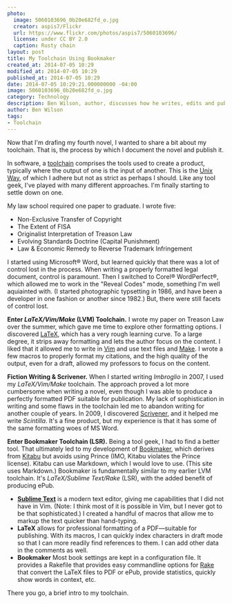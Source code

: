```yaml
---
photo:
  image: 5060103696_0b20e682fd_o.jpg
  creator: aspis7/Flickr
  url: https://www.flickr.com/photos/aspis7/5060103696/
  license: under CC BY 2.0
  caption: Rusty chain
layout: post
title: My Toolchain Using Bookmaker
created_at: 2014-07-05 10:29
modified_at: 2014-07-05 10:29
published_at: 2014-07-05 10:29
date: 2014-07-05 10:29:21.000000000 -04:00
image: 5060103696_0b20e682fd_o.jpg
category: Technology
description: Ben Wilson, author, discusses how he writes, edits and publishes a novel.
author: Ben Wilson
tags:
- Toolchain
---
```


Now that I'm drafing my fourth novel, I wanted to share a bit about my toolchain. That is, the process by which I document the novel and publish it.

<!-- more -->
In software, a [toolchain](http://en.wikipedia.org/wiki/Toolchain) comprises the tools used to create a product, typically where the output of one is the input of another. This is the [Unix Way](http://en.wikipedia.org/wiki/Unix_philosophy), of which I adhere but not as strict as perhaps I should. Like any tool geek, I've played with many different approaches. I'm finally starting to settle down on one.

My law school required one paper to graduate. I wrote five:

* Non-Exclusive Transfer of Copyright
* The Extent of FISA
* Originalist Interpretation of Treason Law
* Evolving Standards Doctrine (Capital Punishment)
* Law & Economic Remedy to Reverse Trademark Infringement

I started using Microsoft® Word, but learned quickly that there was a lot of control lost in the process. When writing a properly formatted legal document, control is paramount. Then I switched to Corel® WordPerfect®, which allowed me to work in the "Reveal Codes" mode, something I'm well aquiainted with. (I started photographic typsetting in 1986, and have been a developer in one fashion or another since 1982.) But, there were still facets of control lost.

<a name='LVM'></a>
**Enter *LaTeX/Vim/Make* (LVM) Toolchain.** I wrote my paper on Treason Law over the summer, which gave me time to explore other formatting options. I discovered [LaTeX](http://en.wikipedia.org/wiki/LaTeX), which has a very rough learning curve. To a large degree, it strips away formatting and lets the author focus on the content. I liked that it allowed me to write in [Vim](http://en.wikipedia.org/wiki/Vim_%28text_editor%29) and use text files and [Make](http://en.wikipedia.org/wiki/Make_%28software%29). I wrote a few macros to properly format my citations, and the high quality of the output, even for a draft, allowed my professors to focus on the content.

**Fiction Writing & Scrivener.** When I started writing *Imbroglio* in 2007, I used my *LaTeX/Vim/Make* toolchain. The approach proved a lot more cumbersome when writing a novel, even though I was able to produce a perfectly formatted PDF suitable for publication. My lack of sophistication in writing and some flaws in the toolchain led me to abandon writing for another couple of years. In 2009, I discovered [Scrivener](http://www.literatureandlatte.com/scrivener.php), and it helped me write *Scintilla*. It's a fine product, but my experience is that it has some of the same formatting woes of MS Word.

<a name='LSR'></a>
**Enter Bookmaker Toolchain (LSR).** Being a tool geek, I had to find a better tool. That ultimately led to my development of [Bookmaker](https://github.com/Merovex/bookmaker), which derives from [Kitabu](https://github.com/fnando/kitabu) but avoids using Prince (IMO, Kitabu violates the Prince license). Kitabu can use Markdown, which I would love to use. (This site uses Markdown.) Bookmaker is fundamentally similar to my earlier LVM toolchain. It's *LaTeX/Sublime Text/Rake* (LSR), with the added benefit of producing ePub.

* **[Sublime Text](http://sublimetext.com)** is a modern text editor, giving me capabilities that I did not have in Vim. (Note: I think most of it is possible in Vim, but I never got to be that sophisticated.) I created a handful of macros that allow me to markup the text quicker than hand-typing.
* **LaTeX** allows for professional formatting of a PDF&mdash;suitable for publishing. With its macros, I can quickly index characters in draft mode so that I can more readily find references to them. I can add other data in the comments as well.
* **Bookmaker** Most book settings are kept in a configuration file. It provides a Rakefile that provides easy commandline options for [Rake](http://en.wikipedia.org/wiki/Rake_%28software%29) that convert the LaTeX files to PDF or ePub, provide statistics, quickly show words in context, etc.

There you go, a brief intro to my toolchain.
